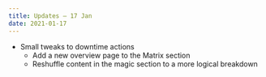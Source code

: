 ```yaml
---
title: Updates – 17 Jan
date: 2021-01-17
---
```


* Small tweaks to downtime actions
   * Add a new overview page to the Matrix section
   * Reshuffle content in the magic section to a more logical breakdown
<!--more-->